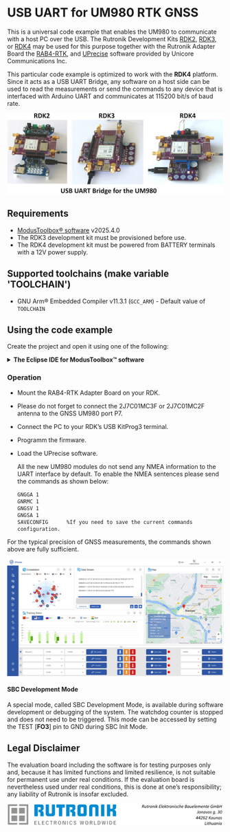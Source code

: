 # USB UART for UM980 RTK GNSS

This is a universal code example that enables the UM980 to communicate with a host PC over the USB. The Rutronik Development Kits [RDK2](https://github.com/RutronikSystemSolutions/RDK2_Documents), [RDK3](https://github.com/RutronikSystemSolutions/RDK3_Documents), or [RDK4](https://github.com/RutronikSystemSolutions/RDK4_Documents) may be used for this purpose together with the Rutronik Adapter Board the [RAB4-RTK](https://github.com/RutronikSystemSolutions/RAB_RTK_Hardware_Files), and [UPrecise](https://en.unicorecomm.com/download?id=4#tab) software provided by Unicore Communications Inc.

This particular code example is optimized to work with the **RDK4** platform. Since it acts as a USB UART Bridge, any software on a host side can be used to read the measurements or send the commands to any device that is interfaced with Arduino UART and communicates at 115200 bit/s of baud rate.

 <img src="images/UM980_with_RDKs.jpg" style="zoom:60%;" />



## Requirements

- [ModusToolbox® software](https://www.infineon.com/cms/en/design-support/tools/sdk/modustoolbox-software/) v2025.4.0
- The RDK3 development kit must be provisioned before use.
- The RDK4 development kit must be powered from BATTERY terminals with a 12V power supply.

## Supported toolchains (make variable 'TOOLCHAIN')

- GNU Arm&reg; Embedded Compiler v11.3.1 (`GCC_ARM`) - Default value of `TOOLCHAIN`

## Using the code example

Create the project and open it using one of the following:

<details><summary><b>The Eclipse IDE for ModusToolbox&trade; software</b></summary>


1. Click the **New Application** link in the **Quick Panel** (or, use **File** > **New** > **ModusToolbox&trade; Application**). This launches the [Project Creator](https://www.infineon.com/ModusToolboxProjectCreator) tool.

2. Pick a kit supported by the code example from the list shown in the **Project Creator - Choose Board Support Package (BSP)** dialog.

   When you select a supported kit, the example is reconfigured automatically to work with the kit. To work with a different supported kit later, use the [Library Manager](https://www.infineon.com/ModusToolboxLibraryManager) to choose the BSP for the supported kit. You can use the Library Manager to select or update the BSP and firmware libraries used in this application. To access the Library Manager, click the link from the **Quick Panel**.

   You can also just start the application creation process again and select a different kit.

   If you want to use the application for a kit not listed here, you may need to update the source files. If the kit does not have the required resources, the application may not work.

3. In the **Project Creator - Select Application** dialog, choose the example by enabling the checkbox.

4. (Optional) Change the suggested **New Application Name**.

5. The **Application(s) Root Path** defaults to the Eclipse workspace which is usually the desired location for the application. If you want to store the application in a different location, you can change the *Application(s) Root Path* value. Applications that share libraries should be in the same root path.

6. Click **Create** to complete the application creation process.

For more details, see the [Eclipse IDE for ModusToolbox&trade; software user guide](https://www.infineon.com/MTBEclipseIDEUserGuide) (locally available at *{ModusToolbox&trade; software install directory}/docs_{version}/mt_ide_user_guide.pdf*).

</details>

### Operation

- Mount the RAB4-RTK Adapter Board on your RDK.

- Please do not forget to connect the 2J7C01MC3F or 2J7C01MC2F antenna to the GNSS UM980 port P7.

- Connect the PC to your RDK’s USB KitProg3 terminal.

- Programm the firmware.

- Load the UPrecise software.

  All the new UM980 modules do not send any NMEA information to the UART interface by default. To enable the NMEA sentences please send the commands as shown below:

  ```
  GNGGA 1
  GNRMC 1
  GNGSV 1
  GNGSA 1
  SAVECONFIG      %If you need to save the current commands configuration.
  ```

For the typical precision of GNSS measurements, the commands shown above are fully sufficient.

<img src="images/UM980_Test_Indoors.jpg" style="zoom:60%;" />

#### SBC Development Mode

A special mode, called SBC Development Mode, is available during software development or debugging of the system. The watchdog counter is stopped and does not need to be triggered. This mode can be accessed by setting the TEST [**FO3**] pin to GND during SBC Init Mode.

## Legal Disclaimer

The evaluation board including the software is for testing purposes only and, because it has limited functions and limited resilience, is not suitable for permanent use under real conditions. If the evaluation board is nevertheless used under real conditions, this is done at one’s responsibility; any liability of Rutronik is insofar excluded. 

<img src="images/rutronik_origin_kaunas.png" style="zoom:60%;" />



